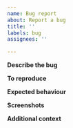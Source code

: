 ```yaml
---
name: Bug report
about: Report a bug
title: ''
labels: bug
assignees: ''

---
```


**Describe the bug**
<!-- A clear and concise description of what the bug is -->

**To reproduce**
<!-- Steps to reproduce the behaviour -->

**Expected behaviour**
<!-- A clear and concise description of what you expected to happen -->

**Screenshots**
<!-- If applicable, add screenshots to help explain your problem -->

**Additional context**
<!-- Add any other context about the problem here -->
